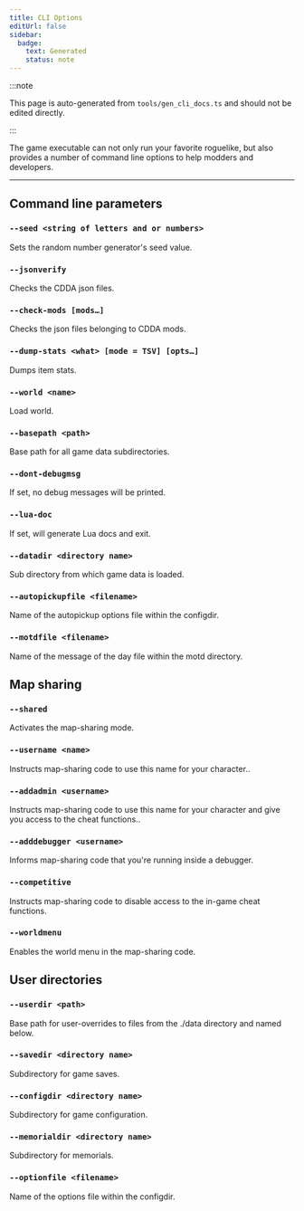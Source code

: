```yaml
---
title: CLI Options
editUrl: false
sidebar:
  badge:
    text: Generated
    status: note
---
```


:::note

This page is auto-generated from `tools/gen_cli_docs.ts` and should not be edited directly.

:::

The game executable can not only run your favorite roguelike, but also provides a number of command
line options to help modders and developers.

---

## Command line parameters

### `--seed <string of letters and or numbers>`

Sets the random number generator's seed value.

### `--jsonverify`

Checks the CDDA json files.

### `--check-mods [mods…]`

Checks the json files belonging to CDDA mods.

### `--dump-stats <what> [mode = TSV] [opts…]`

Dumps item stats.

### `--world <name>`

Load world.

### `--basepath <path>`

Base path for all game data subdirectories.

### `--dont-debugmsg`

If set, no debug messages will be printed.

### `--lua-doc`

If set, will generate Lua docs and exit.

### `--datadir <directory name>`

Sub directory from which game data is loaded.

### `--autopickupfile <filename>`

Name of the autopickup options file within the configdir.

### `--motdfile <filename>`

Name of the message of the day file within the motd directory.

## Map sharing

### `--shared`

Activates the map-sharing mode.

### `--username <name>`

Instructs map-sharing code to use this name for your character..

### `--addadmin <username>`

Instructs map-sharing code to use this name for your character and give you access to the cheat
functions..

### `--adddebugger <username>`

Informs map-sharing code that you're running inside a debugger.

### `--competitive`

Instructs map-sharing code to disable access to the in-game cheat functions.

### `--worldmenu`

Enables the world menu in the map-sharing code.

## User directories

### `--userdir <path>`

Base path for user-overrides to files from the ./data directory and named below.

### `--savedir <directory name>`

Subdirectory for game saves.

### `--configdir <directory name>`

Subdirectory for game configuration.

### `--memorialdir <directory name>`

Subdirectory for memorials.

### `--optionfile <filename>`

Name of the options file within the configdir.

